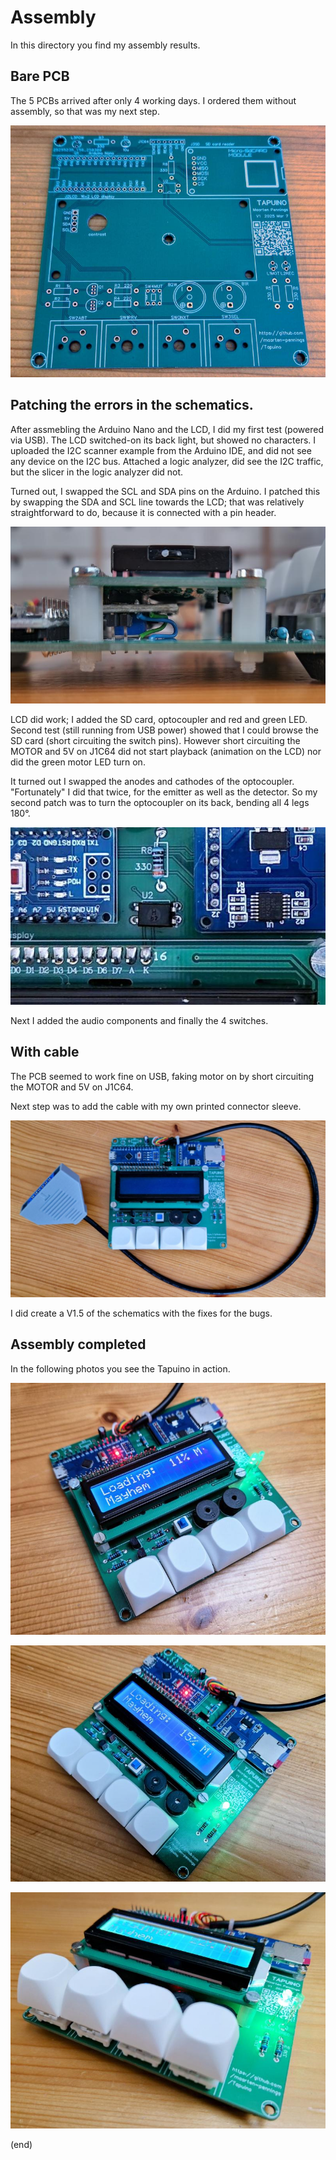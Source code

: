 # Assembly

In this directory you find my assembly results.


## Bare PCB

The 5 PCBs arrived after only 4 working days.
I ordered them without assembly, so that was my next step.

![Bare PCB](BarePCB.jpg)


## Patching the errors in the schematics.

After assmebling the Arduino Nano and the LCD, I did my first test (powered via USB).
The LCD switched-on its back light, but showed no characters.
I uploaded the I2C scanner example from the Arduino IDE, and did not see any device on the I2C bus.
Attached a logic analyzer, did see the I2C traffic, but the slicer in the logic analyzer did not.

Turned out, I swapped the SCL and SDA pins on the Arduino.
I patched this by swapping the SDA and SCL line towards the LCD; that was relatively straightforward
to do, because it is connected with a pin header.

![I2C swap](Patch1-I2C.jpg)

LCD did work; I added the SD card, optocoupler and red and green LED.
Second test (still running from USB power) showed that I could browse the SD card (short circuiting the switch pins).
However short circuiting the MOTOR and 5V on J1C64 did not start playback (animation on the LCD)
nor did the green motor LED turn on.

It turned out I swapped the anodes and cathodes of the optocoupler.
"Fortunately" I did that twice, for the emitter as well as the detector.
So my second patch was to turn the optocoupler on its back, bending all 4 legs 180°.


![U2 swap](Patch2-U2.jpg)

Next I added the audio components and finally the 4 switches.


## With cable

The PCB seemed to work fine on USB, faking motor on by short circuiting the MOTOR and 5V on J1C64.

Next step was to add the cable with my own printed connector sleeve.

![With cable](WithCable.jpg)


I did create a V1.5 of the schematics with the fixes for the bugs.


## Assembly completed

In the following photos you see the Tapuino in action.

![Left](Left3D.jpg)

![Right](Right3D.jpg)

![Front](Front3D.jpg)




(end)
